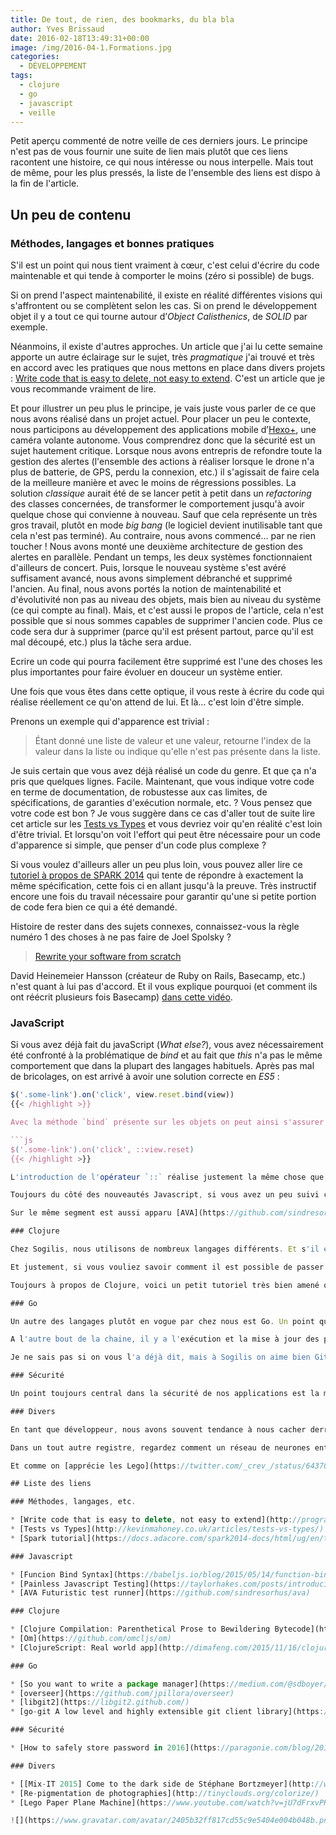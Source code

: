 ```yaml
---
title: De tout, de rien, des bookmarks, du bla bla
author: Yves Brissaud
date: 2016-02-18T13:49:31+00:00
image: /img/2016-04-1.Formations.jpg
categories:
  - DÉVELOPPEMENT
tags:
  - clojure
  - go
  - javascript
  - veille
---
```


Petit aperçu commenté de notre veille de ces derniers jours. Le principe n'est pas de vous fournir une suite de lien mais plutôt que ces liens racontent une histoire, ce qui nous intéresse ou nous interpelle. Mais tout de même, pour les plus pressés, la liste de l'ensemble des liens est dispo à la fin de l'article.

## Un peu de contenu

### Méthodes, langages et bonnes pratiques

S'il est un point qui nous tient vraiment à cœur, c'est celui d'écrire du code maintenable et qui tende à comporter le moins (zéro si possible) de bugs.

Si on prend l'aspect maintenabilité, il existe en réalité différentes visions qui s'affrontent ou se complètent selon les cas. Si on prend le développement objet il y a tout ce qui tourne autour d’_Object Calisthenics_, de _SOLID_ par exemple.

Néanmoins, il existe d'autres approches. Un article que j'ai lu cette semaine apporte un autre éclairage sur le sujet, très _pragmatique_ j'ai trouvé et très en accord avec les pratiques que nous mettons en place dans divers projets : [Write code that is easy to delete, not easy to extend](http://programmingisterrible.com/post/139222674273/write-code-that-is-easy-to-delete-not-easy-to). C'est un article que je vous recommande vraiment de lire.

Et pour illustrer un peu plus le principe, je vais juste vous parler de ce que nous avons réalisé dans un projet actuel. Pour placer un peu le contexte, nous participons au développement des applications mobile d’[Hexo+](http://hexoplus.com), une caméra volante autonome. Vous comprendrez donc que la sécurité est un sujet hautement critique. Lorsque nous avons entrepris de refondre toute la gestion des alertes (l'ensemble des actions à réaliser lorsque le drone n'a plus de batterie, de GPS, perdu la connexion, etc.) il s'agissait de faire cela de la meilleure manière et avec le moins de régressions possibles. La solution _classique_ aurait été de se lancer petit à petit dans un _refactoring_ des classes concernées, de transformer le comportement jusqu'à avoir quelque chose qui convienne à nouveau. Sauf que cela représente un très gros travail, plutôt en mode _big bang_ (le logiciel devient inutilisable tant que cela n'est pas terminé). Au contraire, nous avons commencé… par ne rien toucher ! Nous avons monté une deuxième architecture de gestion des alertes en parallèle. Pendant un temps, les deux systèmes fonctionnaient d'ailleurs de concert. Puis, lorsque le nouveau système s'est avéré suffisament avancé, nous avons simplement débranché et supprimé l'ancien. Au final, nous avons portés la notion de maintenabilité et d'évolutivité non pas au niveau des objets, mais bien au niveau du système (ce qui compte au final). Mais, et c'est aussi le propos de l'article, cela n'est possible que si nous sommes capables de supprimer l'ancien code. Plus ce code sera dur à supprimer (parce qu'il est présent partout, parce qu'il est mal découpé, etc.) plus la tâche sera ardue.

Ecrire un code qui pourra facilement être supprimé est l'une des choses les plus importantes pour faire évoluer en douceur un système entier.

Une fois que vous êtes dans cette optique, il vous reste à écrire du code qui réalise réellement ce qu'on attend de lui. Et là… c'est loin d'être simple.

Prenons un exemple qui d'apparence est trivial :

> Étant donné une liste de valeur et une valeur, retourne l'index de la valeur dans la liste ou indique qu'elle n'est pas présente dans la liste.

Je suis certain que vous avez déjà réalisé un code du genre. Et que ça n'a pris que quelques lignes. Facile. Maintenant, que vous indique votre code en terme de documentation, de robustesse aux cas limites, de spécifications, de garanties d'exécution normale, etc. ? Vous pensez que votre code est bon ? Je vous suggère dans ce cas d'aller tout de suite lire cet article sur les [Tests vs Types](http://kevinmahoney.co.uk/articles/tests-vs-types/) et vous devriez voir qu'en réalité c'est loin d'être trivial. Et lorsqu'on voit l'effort qui peut être nécessaire pour un code d'apparence si simple, que penser d'un code plus complexe ?

Si vous voulez d'ailleurs aller un peu plus loin, vous pouvez aller lire ce [tutoriel à propos de SPARK 2014](http://docs.adacore.com/live/wave/spark2014/html/spark2014_rm/index.html) qui tente de répondre à exactement la même spécification, cette fois ci en allant jusqu'à la preuve. Très instructif encore une fois du travail nécessaire pour garantir qu'une si petite portion de code fera bien ce qui a été demandé.

Histoire de rester dans des sujets connexes, connaissez-vous la règle numéro 1 des choses à ne pas faire de Joel Spolsky ?

> [Rewrite your software from scratch](http://www.joelonsoftware.com/articles/fog0000000069.html)

David Heinemeier Hansson (créateur de Ruby on Rails, Basecamp, etc.) n'est quant à lui pas d'accord. Et il vous explique pourquoi (et comment ils ont réécrit plusieurs fois Basecamp) [dans cette vidéo](http://businessofsoftware.org/2015/10/david-heinemeier-hansson-rewrite-basecamp-business-of-software-conference-video-dhh-bos2015/).

### JavaScript

Si vous avez déjà fait du javaScript (_What else?_), vous avez nécessairement été confronté à la problématique de _bind_ et au fait que _this_ n'a pas le même comportement que dans la plupart des langages habituels. Après pas mal de bricolages, on est arrivé à avoir une solution correcte en _ES5_ :

````js
$('.some-link').on('click', view.reset.bind(view))
{{< /highlight >}}

Avec la méthode `bind` présente sur les objets on peut ainsi s'assurer que la méthode `reset` de `view` sera bien appelée sur l'objet `view` et non sur l'objet DOM derrière `$('.some-link')`. Cette méthode `bind` est quand même une grande avancée. Mais _ES7_ va encore plus loin (même si ce n'est pour le moment qu'une proposition) :

```js
$('.some-link').on('click', ::view.reset)
{{< /highlight >}}

L'introduction de l'opérateur `::` réalise justement la même chose que le `bind` précédent avec une plus grande lisibilité et de manière un peu moins verbeuse. Si vous voulez en savoir un peu plus sur cet opérateur (qui ne fait pas que le `bind`), je vous suggère d'aller lire [cet article](https://babeljs.io/blog/2015/05/14/function-bind).

Toujours du côté des nouveautés Javascript, si vous avez un peu suivi ce qui se passe depuis quelque temps (ok, ces dernières années en fait), le code que nous écrivons est de plus en plus tourné vers de l'asynchrone (parfois à l'excès malheureusement). Et qui dit code asynchrone dit souvent code difficile à tester. C'est sur ce point qu'une nouvelle bibliothèque de test est sortie avec pour nom le très explicite [painless](https://taylorhakes.com/posts/introducing-painless-testing-library/). Elle nous promet d'être plus rapide et surtout de faciliter le test du code contenant des _promises_, _async/await_, _generators_ et autres nouveautés _ES6/ES7_.

Sur le même segment est aussi apparu [AVA](https://github.com/sindresorhus/ava) de [Sindre Sorhus](https://github.com/sindresorhus). Plus rapide, adaptée à toutes les nouveautés du langage mais aussi avec le point particulier d'exécuter les tests en isolation pour éviter tout effet de bord et s'adapter au matériel actuel pour de meilleurs performances.

### Clojure

Chez Sogilis, nous utilisons de nombreux langages différents. Et s'il en est un qui sort un peu du lot par son style c'est bien Clojure. Fonctionnel, bourré de parenthèse (Lisp signifie bien _Lots of Irritating Single Parentheses_, non ?) mais tellement expressif et concis qu'il est difficile de ne pas tomber sous le charme 🙂

Et justement, si vous vouliez savoir comment il est possible de passer d'un magnifique amas de ces parenthèses à un bytecode pour JVM (et que vous avez quelques heures devant vous…), voici un magnifique article sur le sujet : [Clojure Compilation: Parenthetical Prose to Bewildering Bytecode](http://blog.ndk.io/clojure-compilation.html).

Toujours à propos de Clojure, voici un petit tutoriel très bien amené qui présente comment [réaliser une interface d'administration de blog](http://dimafeng.com/2015/11/16/clojurescript-om/) à base de [Om](https://github.com/omcljs/om) et de ClojureScript. [Om](https://github.com/omcljs/om) est un binding ClojureScript pour react. Le code présenté est plutôt intéressant, ce que j'ai apprécié est la concision et la facilité de traitement des requêtes asynchrones, un peu comme on ferait avec [async/await en ES7](https://jakearchibald.com/2014/es7-async-functions/), mais ici au travers de channels et, surtout, sans _promises_. Finalement comme si on utilisais des [goroutines](https://tour.golang.org/concurrency/1).

### Go

Un autre des langages plutôt en vogue par chez nous est Go. Un point qui peut être déroutant au début lorsqu'on vient de Ruby, Node.js ou autre est l'absence d'un gestionnaire de paquet dédié au langage. Et lorsque je lis [So you want to write a package manager](https://medium.com/@sdboyer/so-you-want-to-write-a-package-manager-4ae9c17d9527) je me dis que finalement c'est très (très) loin d'être trivial. Mais cela permet aussi de mettre en exergue les problèmes que d'autres gestionnaires peuvent avoir (bien que parlant de Go, cet article est très généraliste). Par exemple, `bower` n'avait pas d'équivalent aux fichiers de lock permettant de reproduire une installation d'un poste à l'autre.

A l'autre bout de la chaine, il y a l'exécution et la mise à jour des programmes. [overseer](https://github.com/jpillora/overseer) est une bibliothèque qui agit sur cette partie critique en production : monitorer, redémarrer et mettre à jour des binaires Go. Attention, il n'est pas encore à un stade utilisable en production (ou à vos risques et périls) mais à surveiller et garder sous le coude dès qu'il sera prêt.

Je ne sais pas si on vous l'a déjà dit, mais à Sogilis on aime bien Git. A tel point d'ailleurs qu'on donne des formations sur le sujet depuis des années. Et à tel point aussi qu'on l'utilise dans nos applications, y compris en tant que base de données. Sur le marché, en général la solution est d'utiliser un binding au dessus de la [libgit2](https://libgit2.github.com/). La plupart des langages en ont, Go y compris. Néanmoins, une nouvelle bibliothèque a vu le jour récemment, et elle ne se base justement pas sur libgit2. Attention tout de même, elle n'est faite que pour de la lecture, il n'y a pas d'écriture possible avec. Il s'agit de [go-git](https://github.com/src-d/go-git) et elle est utilisée par _source{d}_ qui entre autre analyse l'ensemble des dépôts de github ! A tester plus en avant et voir ce que ça apporte réellement de plus (ou de moins) que le binding Go qui existait déjà.

### Sécurité

Un point toujours central dans la sécurité de nos applications est la manière dont on stocke et compare les mots de passe. Hors de question ici de les garder en clair dans une base ! Par contre, régulièrement les bonnes pratiques changent ou, simplement, de nouvelles bibliothèques apparaissent pour nous faciliter la vie (et hors de question ici de réinventer la roue). Voici donc un article qui vous présente [les bonnes manières de stocker un mot de passe en 2016](https://paragonie.com/blog/2016/02/how-safely-store-password-in-2016) et ceci dans 6 langages différents.

### Divers

En tant que développeur, nous avons souvent tendance à nous cacher derrière la technique, derrière la création d'outils et non leur usage. Pourtant, il est nécessaire d'avoir conscience que l'usage fait de nos développements peut avoir des impacts non négligeables, autant dans des bons que des mauvais côtés. C'est (une partie au moins) du [message que Stéphane Bortzmeyer](http://www.infoq.com/fr/presentations/come-to-dark-side) a tenté de faire passer lors du Mix-IT 2015.

Dans un tout autre registre, regardez comment un réseau de neurones entraîné sur des milliers de photos arrive à [coloriser des images noir et blanc](http://tinyclouds.org/colorize/). C'est fascinant et plutôt juste comme résultat !

Et comme on [apprécie les Lego](https://twitter.com/_crev_/status/643708426841915392), on ne peut que rester admiratif devant cette machine tout en Lego qui [plie et lance un avion en papier](https://www.youtube.com/watch?v=jU7dFrxvPKA) !

## Liste des liens

### Méthodes, langages, etc.

* [Write code that is easy to delete, not easy to extend](http://programmingisterrible.com/post/139222674273/write-code-that-is-easy-to-delete-not-easy-to)
* [Tests vs Types](http://kevinmahoney.co.uk/articles/tests-vs-types/)
* [Spark tutorial](https://docs.adacore.com/spark2014-docs/html/ug/en/tutorial.html)

### Javascript

* [Funcion Bind Syntax](https://babeljs.io/blog/2015/05/14/function-bind)
* [Painless Javascript Testing](https://taylorhakes.com/posts/introducing-painless-testing-library/)
* [AVA Futuristic test runner](https://github.com/sindresorhus/ava)

### Clojure

* [Clojure Compilation: Parenthetical Prose to Bewildering Bytecode](http://blog.ndk.io/clojure-compilation.html)
* [Om](https://github.com/omcljs/om)
* [ClojureScript: Real world app](http://dimafeng.com/2015/11/16/clojurescript-om/)

### Go

* [So you want to write a package manager](https://medium.com/@sdboyer/so-you-want-to-write-a-package-manager-4ae9c17d9527#.31qplbih0)
* [overseer](https://github.com/jpillora/overseer)
* [libgit2](https://libgit2.github.com/)
* [go-git A low level and highly extensible git client library](https://github.com/src-d/go-git)

### Sécurité

* [How to safely store password in 2016](https://paragonie.com/blog/2016/02/how-safely-store-password-in-2016)

### Divers

* [[Mix-IT 2015] Come to the dark side de Stéphane Bortzmeyer](http://www.infoq.com/fr/presentations/come-to-dark-side)
* [Re-pigmentation de photographies](http://tinyclouds.org/colorize/)
* [Lego Paper Plane Machine](https://www.youtube.com/watch?v=jU7dFrxvPKA)

![](https://www.gravatar.com/avatar/2405b32ff817cd55c9e5404e004b048b.png)
````

